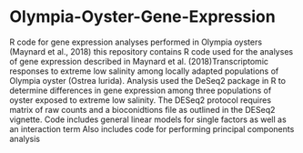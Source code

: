 # Olympia-Oyster-Gene-Expression
R code for gene expression analyses performed in Olympia oysters (Maynard et al., 2018)
this repository contains R code used for the analyses of gene expression described in Maynard et al. (2018)Transcriptomic responses to extreme low salinity among locally adapted populations of Olympia oyster (Ostrea lurida).
Analysis used the DeSeq2 package in R to determine differences in gene expression among three populations of oyster exposed to extreme low salinity.
The DESeq2 protocol requires matrix of raw counts and a bioconidtions file as outlined in the DESeq2 vignette.
Code includes general linear models for single factors as well as an interaction term
Also includes code for performing principal components analysis
